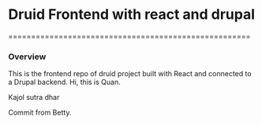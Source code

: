 # Druid Frontend with react and drupal

=====================================================

### Overview

This is the frontend repo of druid project built with React and connected to a Drupal backend.
Hi, this is Quan.

Kajol sutra dhar

Commit from Betty.